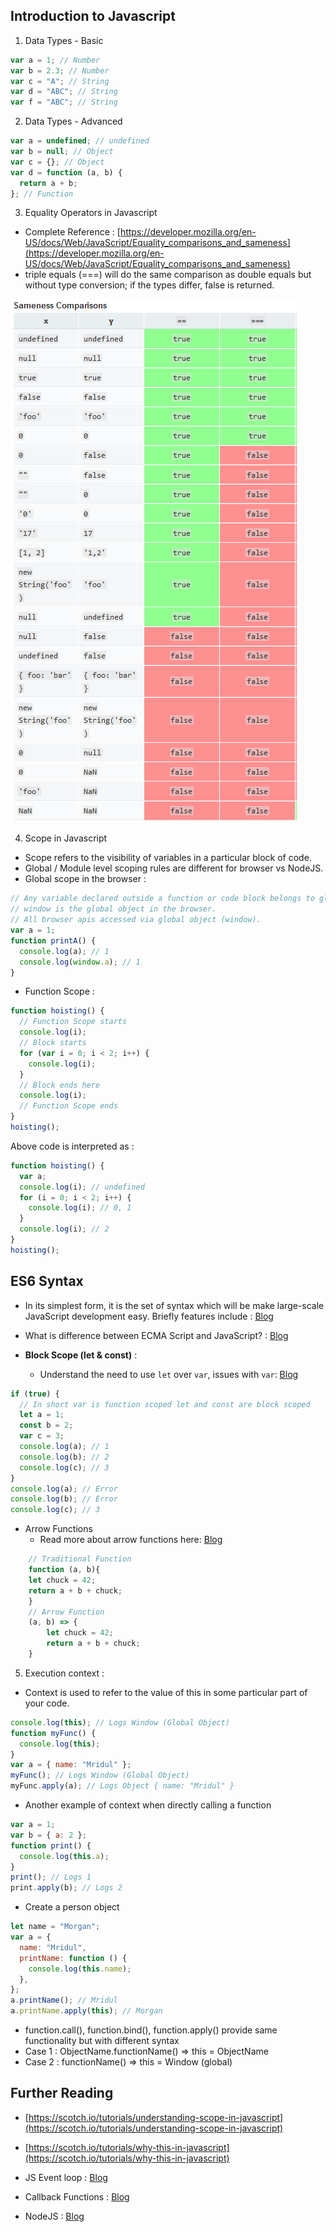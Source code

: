 ## Introduction to Javascript

1. Data Types - Basic

```javascript
var a = 1; // Number
var b = 2.3; // Number
var c = "A"; // String
var d = "ABC"; // String
var f = "ABC"; // String
```

2. Data Types - Advanced

```javascript
var a = undefined; // undefined
var b = null; // Object
var c = {}; // Object
var d = function (a, b) {
  return a + b;
}; // Function
```

3. Equality Operators in Javascript

- Complete Reference : [https://developer.mozilla.org/en-US/docs/Web/JavaScript/Equality_comparisons_and_sameness](https://developer.mozilla.org/en-US/docs/Web/JavaScript/Equality_comparisons_and_sameness)
- triple equals (===) will do the same comparison as double equals but without type conversion; if the types differ, false is returned.

![Comparison Operators](assets/SamenessComparison.PNG "Logo Title Text 1")

4. Scope in Javascript

- Scope refers to the visibility of variables in a particular block of code.
- Global / Module level scoping rules are different for browser vs NodeJS.
- Global scope in the browser :

```javascript
// Any variable declared outside a function or code block belongs to global object
// window is the global object in the browser.
// All browser apis accessed via global object (window).
var a = 1;
function printA() {
  console.log(a); // 1
  console.log(window.a); // 1
}
```

- Function Scope :

```javascript
function hoisting() {
  // Function Scope starts
  console.log(i);
  // Block starts
  for (var i = 0; i < 2; i++) {
    console.log(i);
  }
  // Block ends here
  console.log(i);
  // Function Scope ends
}
hoisting();
```

Above code is interpreted as :

```javascript
function hoisting() {
  var a;
  console.log(i); // undefined
  for (i = 0; i < 2; i++) {
    console.log(i); // 0, 1
  }
  console.log(i); // 2
}
hoisting();
```

## ES6 Syntax

- In its simplest form, it is the set of syntax which will be make large-scale JavaScript development easy. Briefly features include : [Blog](https://medium.com/@jinalshah999/introduction-to-es6-main-concepts-5589e5a07dd)

- What is difference between ECMA Script and JavaScript? : [Blog](https://www.freecodecamp.org/news/whats-the-difference-between-javascript-and-ecmascript-cba48c73a2b5/)


- **Block Scope (let & const)** :
    -  Understand the need to use ```let``` over ```var```, issues with ```var```: [Blog](https://josephcardillo.medium.com/the-difference-between-var-let-and-const-in-javascript-part-2-60fa568d0a0)


```javascript
if (true) {
  // In short var is function scoped let and const are block scoped
  let a = 1;
  const b = 2;
  var c = 3;
  console.log(a); // 1
  console.log(b); // 2
  console.log(c); // 3
}
console.log(a); // Error
console.log(b); // Error
console.log(c); // 3
```

- Arrow Functions
    -   Read more about arrow functions here: [Blog](https://levelup.gitconnected.com/what-are-arrow-functions-and-how-are-they-different-from-regular-functions-8f452ecd036c)
```javascript
    // Traditional Function
    function (a, b){
    let chuck = 42;
    return a + b + chuck;
    }
    // Arrow Function
    (a, b) => {
        let chuck = 42;
        return a + b + chuck;
    }
```

5. Execution context :

- Context is used to refer to the value of this in some particular part of your code.

```javascript
console.log(this); // Logs Window (Global Object)
function myFunc() {
  console.log(this);
}
var a = { name: "Mridul" };
myFunc(); // Logs Window (Global Object)
myFunc.apply(a); // Logs Object { name: "Mridul" }
```

- Another example of context when directly calling a function

```javascript
var a = 1;
var b = { a: 2 };
function print() {
  console.log(this.a);
}
print(); // Logs 1
print.apply(b); // Logs 2
```

- Create a person object

```javascript
let name = "Morgan";
var a = {
  name: "Mridul",
  printName: function () {
    console.log(this.name);
  },
};
a.printName(); // Mridul
a.printName.apply(this); // Morgan
```

- function.call(), function.bind(), function.apply() provide same functionality but with different syntax
- Case 1 : ObjectName.functionName() => this = ObjectName
- Case 2 : functionName() => this = Window (global)

## Further Reading

- [https://scotch.io/tutorials/understanding-scope-in-javascript](https://scotch.io/tutorials/understanding-scope-in-javascript)
- [https://scotch.io/tutorials/why-this-in-javascript](https://scotch.io/tutorials/why-this-in-javascript)


- JS Event loop : [Blog](https://blog.sessionstack.com/how-javascript-works-event-loop-and-the-rise-of-async-programming-5-ways-to-better-coding-with-2f077c4438b5)
- Callback Functions : [Blog](https://codeburst.io/javascript-what-the-heck-is-a-callback-aba4da2deced)
- NodeJS : [Blog](https://medium.com/altcampus/introduction-to-nodejs-1d5b08b662a4)
